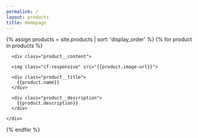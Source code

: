 ```yaml
---
permalink: /
layout: products
title: Homepage
---
```


{% assign products = site.products | sort: 'display_order' %}
{% for product in products %}
<div class="product {% if product.cell_layout == "small" %}product--small{% endif %}">

  <div class="product__container">

      <div class="product__content">

      <img class="cf-responsive" src="{{product.image-url}}">

      <div class="product__title">
        {{product.name}}
      </div>

      <div class="product__description">
        {{product.description}}
      </div>

    </div>

  </div>

</div>
{% endfor %}
